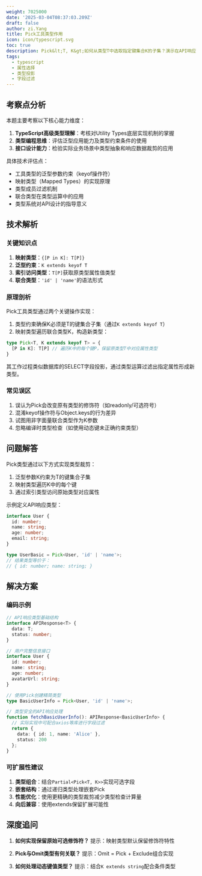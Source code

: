 ```yaml
---
weight: 7025000
date: '2025-03-04T08:37:03.209Z'
draft: false
author: zi.Yang
title: Pick工具类型作用
icon: icon/typescript.svg
toc: true
description: Pick&lt;T, K&gt;如何从类型T中选取指定键集合K的子集？演示在API响应中仅选择用户ID和姓名字段的类型定义方法
tags:
  - typescript
  - 属性选择
  - 类型投影
  - 字段过滤
---
```


## 考察点分析

本题主要考察以下核心能力维度：

1. **TypeScript高级类型理解**：考核对Utility Types底层实现机制的掌握
2. **类型编程思维**：评估泛型应用能力及类型约束条件的使用
3. **接口设计能力**：检验实际业务场景中类型抽象和响应数据裁剪的应用

具体技术评估点：

- 工具类型的泛型参数约束（keyof操作符）
- 映射类型（Mapped Types）的实现原理
- 类型成员过滤机制
- 联合类型在类型运算中的应用
- 类型系统对API设计的指导意义

## 技术解析

### 关键知识点

1. **映射类型**：`{[P in K]: T[P]}`
2. **泛型约束**：`K extends keyof T`
3. **索引访问类型**：`T[P]`获取原类型属性值类型
4. **联合类型**：`'id' | 'name'`的语法形式

### 原理剖析

Pick工具类型通过两个关键操作实现：

1. 类型约束确保K必须是T的键集合子集（通过`K extends keyof T`）
2. 映射类型遍历联合类型K，构造新类型：

```typescript
type Pick<T, K extends keyof T> = {
  [P in K]: T[P] // 遍历K中的每个键P，保留原类型T中对应属性类型
}
```

其工作过程类似数据库的SELECT字段投影，通过类型运算过滤出指定属性形成新类型。

### 常见误区

1. 误认为Pick会改变原有类型的修饰符（如readonly/可选符号）
2. 混淆keyof操作符与Object.keys的行为差异
3. 试图用非字面量联合类型作为K参数
4. 忽略编译时类型检查（如使用动态键未正确约束类型）

## 问题解答

Pick类型通过以下方式实现类型裁剪：

1. 泛型参数K约束为T的键集合子集
2. 映射类型遍历K中的每个键
3. 通过索引类型访问原始类型对应属性

示例定义API响应类型：

```typescript
interface User {
  id: number;
  name: string;
  age: number;
  email: string;
}

type UserBasic = Pick<User, 'id' | 'name'>; 
// 结果类型等价于：
// { id: number; name: string; }
```

## 解决方案

### 编码示例

```typescript
// API响应类型基础结构
interface APIResponse<T> {
  data: T;
  status: number;
}

// 用户完整信息接口
interface User {
  id: number;
  name: string;
  age: number;
  avatarUrl: string;
}

// 使用Pick创建精简类型
type BasicUserInfo = Pick<User, 'id' | 'name'>;

// 类型安全的API响应处理
function fetchBasicUserInfo(): APIResponse<BasicUserInfo> {
  // 实际实现中可配合axios等库进行字段过滤
  return {
    data: { id: 1, name: 'Alice' },
    status: 200
  };
}
```

### 可扩展性建议

1. **类型组合**：结合`Partial<Pick<T, K>>`实现可选字段
2. **嵌套结构**：通过递归类型处理嵌套Pick
3. **性能优化**：使用更精确的类型裁剪减少类型检查计算量
4. **向后兼容**：使用extends保留扩展可能性

## 深度追问

1. **如何实现保留原始可选修饰符？**
   提示：映射类型默认保留修饰符特性

2. **Pick与Omit类型有何关联？**
   提示：Omit = Pick + Exclude组合实现

3. **如何处理动态键值类型？**
   提示：结合`K extends string`配合条件类型
